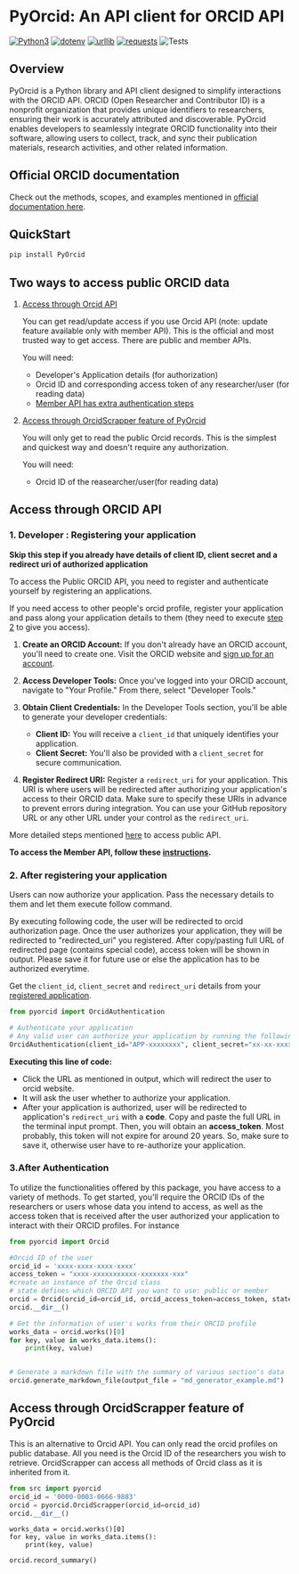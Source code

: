 # PyOrcid: An API client for ORCID API

[![Python3](https://img.shields.io/badge/Python3-%233776AB.svg?style=flat-square&logo=python&logoColor=white)](https://www.python.org/)
[![dotenv](https://img.shields.io/badge/dotenv-%230a9e0a.svg?style=flat-square)](https://pypi.org/project/python-dotenv/)
[![urllib](https://img.shields.io/badge/urllib-%233776AB.svg?style=flat-square&logo=python&logoColor=white)](https://docs.python.org/3/library/urllib.html)
[![requests](https://img.shields.io/badge/requests-%233776AB.svg?style=flat-square&logo=python&logoColor=white)](https://docs.python-requests.org/en/master/)
![Tests](https://github.com/sri0606/PyOrcid/actions/workflows/tests.yml/badge.svg)


## Overview

PyOrcid is a Python library and API client designed to simplify interactions with the ORCID API. ORCID (Open Researcher and Contributor ID) is a nonprofit organization that provides unique identifiers to researchers, ensuring their work is accurately attributed and discoverable. PyOrcid enables developers to seamlessly integrate ORCID functionality into their software, allowing users to collect, track, and sync their publication materials, research activities, and other related information.

## Official ORCID documentation

Check out the methods, scopes, and examples mentioned in [official documentation here](https://info.orcid.org/documentation/).

## QuickStart
```python
pip install PyOrcid
```
## Two ways to access public ORCID data
1. [Access through Orcid API](#access-through-orcid-api)

   You can get read/update access if you use Orcid API (note: update feature available only with member API). This is the official and most trusted way to get access. There are public and member APIs.
   
   You will need:
     - Developer's Application details (for authorization)
     - Orcid ID and corresponding access token of any researcher/user (for reading data)
     - [Member API has extra authentication steps](https://info.orcid.org/documentation/integration-guide/registering-a-member-api-client/)

2. [Access through OrcidScrapper feature of PyOrcid](#access-through-orcidscrapper-feature-of-pyorcid)

   You will only get to read the public Orcid records. This is the simplest and quickest way and doesn't require any authorization.
   
   You will need:
     - Orcid ID of the reasearcher/user(for reading data)

## Access through ORCID API
### 1. Developer : Registering your application
**Skip this step if you already have details of client ID, client secret and a redirect uri of authorized application**

To access the Public ORCID API, you need to register and authenticate yourself by registering an applications. 

If you need access to other people's orcid profile, register your application and pass along your application details to them (they need to execute [step 2](#2.after-registering-your-application) to give you access).

1. **Create an ORCID Account:** If you don't already have an ORCID account, you'll need to create one. Visit the ORCID website and [sign up for an account](https://orcid.org/register).

2. **Access Developer Tools:** Once you've logged into your ORCID account, navigate to "Your Profile." From there, select "Developer Tools."

3. **Obtain Client Credentials:** In the Developer Tools section, you'll be able to generate your developer credentials:
   - **Client ID:** You will receive a `client_id` that uniquely identifies your application.
   - **Client Secret:** You'll also be provided with a `client_secret` for secure communication.

4. **Register Redirect URI:** Register a `redirect_uri` for your application. This URI is where users will be redirected after authorizing your application's access to their ORCID data. Make sure to specify these URIs in advance to prevent errors during integration. You can use your GitHub repository URL or any other URL under your control as the `redirect_uri`.

More detailed steps mentioned [here](https://info.orcid.org/ufaqs/how-do-i-register-a-public-api-client/) to access public API.

**To access the Member API, follow these [instructions](https://info.orcid.org/documentation/integration-guide/registering-a-member-api-client/).**

### 2. After registering your application

Users can now authorize your application. Pass the necessary details to them and let them execute follow command.

By executing following code, the user will be redirected to orcid authorization page. Once the user authorizes your application, they will be redirected to "redirected_uri" you registered. After copy/pasting full URL of redirected page (contains special code), access token will be shown in output. Please save it for future use or else the application has to be authorized everytime.

Get the `client_id`, `client_secret` and `redirect_uri` details from your [registered application](https://orcid.org/developer-tools).

```python
from pyorcid import OrcidAuthentication

# Authenticate your application 
# Any valid user can authorize your application by running the following command 
OrcidAuthentication(client_id="APP-xxxxxxxx", client_secret="xx-xx-xxxx-xxx", redirect_uri="https://github.com/user")
```

**Executing this line of code:**
- Click the URL as mentioned in output, which will redirect the user to orcid website.
- It will ask the user whether to authorize your application.
- After your application is authorized, user will be redirected to application's `redirect_uri` with a **code**. Copy and paste the full URL in the terminal input prompt. Then, you will obtain an **access_token**. Most probably, this token will not expire for around 20 years. So, make sure to save it, otherwise user have to re-authorize your application.

### 3.After Authentication

To utilize the functionalities offered by this package, you have access to a variety of methods. To get started, you'll require the ORCID IDs of the researchers or users whose data you intend to access, as well as the access token that is received after the user authorized your application to interact with their ORCID profiles. For instance

```python
from pyorcid import Orcid

#Orcid ID of the user
orcid_id = 'xxxx-xxxx-xxxx-xxxx'
access_token = "xxxx-xxxxxxxxxxx-xxxxxxx-xxx"
#create an instance of the Orcid class
# state defines which ORCID API you want to use: public or member
orcid = Orcid(orcid_id=orcid_id, orcid_access_token=access_token, state = "public")
orcid.__dir__()
```
```python
# Get the information of user's works from their ORCID profile
works_data = orcid.works()[0]
for key, value in works_data.items():
    print(key, value)
```
```python

# Generate a markdown file with the summary of various section's data
orcid.generate_markdown_file(output_file = "md_generator_example.md")
```

## Access through OrcidScrapper feature of PyOrcid
This is an alternative to Orcid API. You can only read the orcid profiles on public database. All you need is the Orcid ID of the researchers you wish to retrieve.
OrcidScrapper can access all methods of Orcid class as it is inherited from it.

```python
from src import pyorcid
orcid_id = '0000-0003-0666-9883'
orcid = pyorcid.OrcidScrapper(orcid_id=orcid_id)
orcid.__dir__()
```
```
works_data = orcid.works()[0]
for key, value in works_data.items():
    print(key, value)

orcid.record_summary()

```